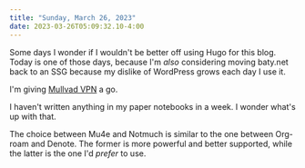 ```yaml
---
title: "Sunday, March 26, 2023"
date: 2023-03-26T05:09:32.10-4:00
---
```


Some days I wonder if I wouldn't be better off using Hugo for this blog. Today is one of those days, because I'm _also_ considering moving baty.net back to an SSG because my dislike of WordPress grows each day I use it.

I'm giving [Mullvad VPN](https://mullvad.net/en/) a go.

I haven't written anything in my paper notebooks in a week. I wonder what's up with that.

The choice between Mu4e and Notmuch is similar to the one between Org-roam and Denote. The former is more powerful and better supported, while the latter is the one I'd _prefer_ to use.
